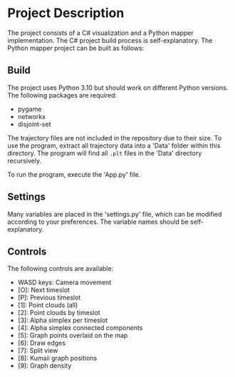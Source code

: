 # Project Description
The project consists of a C# visualization and a Python mapper implementation. 
The C# project build process is self-explanatory. The Python mapper project can be built as follows:

## Build

The project uses Python 3.10 but should work on different Python versions. The following packages are required:
- pygame
- networkx
- disjoint-set

The trajectory files are not included in the repository due to their size. To use the program, extract all trajectory data into a 'Data' folder within this directory. The program will find all `.plt` files in the 'Data' directory recursively.  

To run the program, execute the 'App.py' file.

## Settings

Many variables are placed in the 'settings.py' file, which can be modified according to your preferences. The variable names should be self-explanatory.

## Controls

The following controls are available:
- WASD keys: Camera movement
- [O]: Next timeslot
- [P]: Previous timeslot
- [1]: Point clouds (all)
- [2]: Point clouds by timeslot
- [3]: Alpha simplex per timeslot
- [4]: Alpha simplex connected components
- [5]: Graph points overlaid on the map
- [6]: Draw edges
- [7]: Split view
- [8]: Kumaii graph positions
- [9]: Graph density
